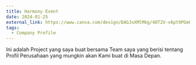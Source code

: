 ```yaml
---
title: Harmony Event
date: 2024-01-25
external_link: https://www.canva.com/design/DAGJxXMlMkg/40T2V-v6pt9PGmQODBEE6g/edit
tags:
  - Company Profile
---
```


Ini adalah Project yang saya buat bersama Team saya yang berisi tentang Profil Perusahaan yang mungkin akan Kami buat di Masa Depan.

<!--more-->
